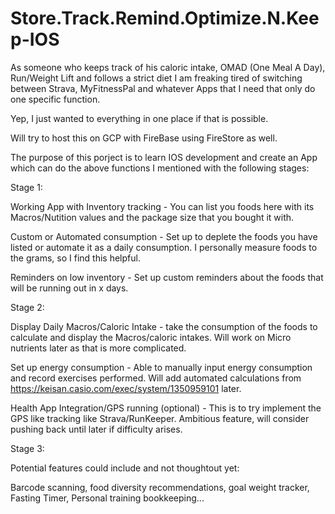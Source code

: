 # Store.Track.Remind.Optimize.N.Keep-IOS

As someone who keeps track of his caloric intake, OMAD (One Meal A Day), Run/Weight Lift and follows a strict diet I am freaking tired of switching between Strava, MyFitnessPal and whatever Apps that I need that only do one specific function.

Yep, I just wanted to everything in one place if that is possible.

Will try to host this on GCP with FireBase using FireStore as well.

The purpose of this porject is to learn IOS development and create an App which can do the above functions I mentioned with the following stages:

Stage 1:

Working App with Inventory tracking - You can list you foods here with its Macros/Nutition values and the package size that you bought it with.

Custom or Automated consumption - Set up to deplete the foods you have listed or automate it as a daily consumption. I personally measure foods to the grams, so I find this helpful.

Reminders on low inventory - Set up custom reminders about the foods that will be running out in x days.

Stage 2:

Display Daily Macros/Caloric Intake - take the consumption of the foods to calculate and display the Macros/caloric intakes. Will work on Micro nutrients later as that is more complicated.

Set up energy consumption - Able to manually input energy consumption and record exercises performed. Will add automated calculations from https://keisan.casio.com/exec/system/1350959101 later.

Health App Integration/GPS running (optional) - This is to try implement the GPS like tracking like Strava/RunKeeper. Ambitious feature, will consider pushing back until later if difficulty arises.

Stage 3:

Potential features could include and not thoughtout yet:

Barcode scanning, food diversity recommendations, goal weight tracker, Fasting Timer, Personal training bookkeeping...
